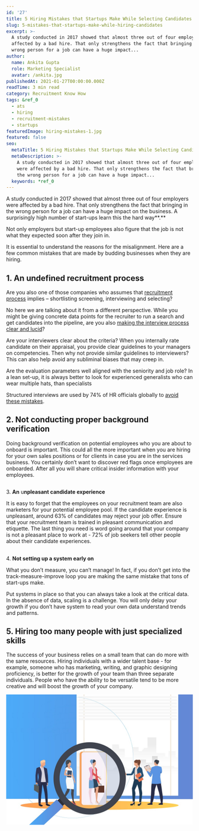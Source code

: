 ```yaml
---
id: '27'
title: 5 Hiring Mistakes that Startups Make While Selecting Candidates
slug: 5-mistakes-that-startups-make-while-hiring-candidates
excerpt: >-
  A study conducted in 2017 showed that almost three out of four employers were
  affected by a bad hire. That only strengthens the fact that bringing in the
  wrong person for a job can have a huge impact...
author:
  name: Ankita Gupta
  role: Marketing Specialist
  avatar: /ankita.jpg
publishedAt: 2021-01-27T00:00:00.000Z
readTime: 3 min read
category: Recruitment Know How
tags: &ref_0
  - ats
  - hiring
  - recruitment-mistakes
  - startups
featuredImage: hiring-mistakes-1.jpg
featured: false
seo:
  metaTitle: 5 Hiring Mistakes that Startups Make While Selecting Candidates
  metaDescription: >-
    A study conducted in 2017 showed that almost three out of four employers
    were affected by a bad hire. That only strengthens the fact that bringing in
    the wrong person for a job can have a huge impact...
  keywords: *ref_0
---
```


A study conducted in 2017 showed that almost three out of four employers were affected by a bad hire. That only strengthens the fact that bringing in the wrong person for a job can have a huge impact on the business. A surprisingly high number of start-ups learn this the hard way**.**

Not only employers but start-up employees also figure that the job is not what they expected soon after they join in.

<!--more-->

It is essential to understand the reasons for the misalignment. Here are a few common mistakes that are made by budding businesses when they are hiring.

## 1\. **An undefined recruitment process**

Are you also one of those companies who assumes that [recruitment process](https://www.thetalentpool.ai/blogs/3-ways-of-structured-hiring-through-unstructured-time) implies – shortlisting screening, interviewing and selecting?

No here we are talking about it from a different perspective. While you might be giving concrete data points for the recruiter to run a search and get candidates into the pipeline, are you also [making the interview process clear and lucid](https://www.thetalentpool.ai/recruitment-management-software-benefits)?

Are your interviewers clear about the criteria? When you internally rate candidate on their appraisal, you provide clear guidelines to your managers on competencies. Then why not provide similar guidelines to interviewers? This can also help avoid any subliminal biases that may creep in.

Are the evaluation parameters well aligned with the seniority and job role? In a lean set-up, it is always better to look for experienced generalists who can wear multiple hats, than specialists

Structured interviews are used by 74% of HR officials globally to [avoid these mistakes](https://www.thetalentpool.ai/blogs/5-mistakes-that-startups-make-while-hiring-candidates).

## 2\. **Not conducting proper background verification**

Doing background verification on potential employees who you are about to onboard is important. This could all the more important when you are hiring for your own sales positions or for clients in case you are in the services business. You certainly don’t want to discover red flags once employees are onboarded. After all you will share critical insider information with your employees.

##   
3\. **An** u**npleasant candidate experience**

It is easy to forget that the employees on your recruitment team are also marketers for your potential employee pool. If the candidate experience is unpleasant, around 63% of candidates may reject your job offer. Ensure that your recruitment team is trained in pleasant communication and etiquette. The last thing you need is word going around that your company is not a pleasant place to work at - 72% of job seekers tell other people about their candidate experiences.

##   
4\. **Not setting up a system early on**

What you don’t measure, you can’t manage! In fact, if you don’t get into the track-measure-improve loop you are making the same mistake that tons of start-ups make.

Put systems in place so that you can always take a look at the critical data. In the absence of data, scaling is a challenge. You will only delay your growth if you don’t have system to read your own data understand trends and patterns. 

## 5\. **Hiring too many people with just specialized skills**

The success of your business relies on a small team that can do more with the same resources. Hiring individuals with a wider talent base - for example, someone who has marketing, writing, and graphic designing proficiency, is better for the growth of your team than three separate individuals. People who have the ability to be versatile tend to be more creative and will boost the growth of your company.

![hiring-mistakes](images/hiring-mistakes-1.jpg)
